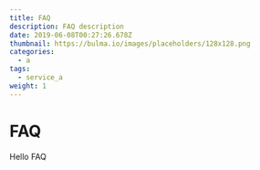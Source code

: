 ```yaml
---
title: FAQ
description: FAQ description
date: 2019-06-08T00:27:26.678Z
thumbnail: https://bulma.io/images/placeholders/128x128.png
categories:
  - a
tags:
  - service_a
weight: 1
---
```


# FAQ
Hello FAQ